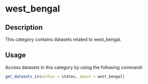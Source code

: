 
# west_bengal
## Description
This category contains datasets related to west_bengal.
## Usage
Access datasets in this category by using the following command:
```r
get_datasets_in(within = states, about = west_bengal)
```
